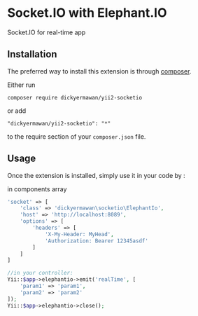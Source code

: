 Socket.IO with Elephant.IO
==========================
Socket.IO for real-time app

Installation
------------

The preferred way to install this extension is through [composer](http://getcomposer.org/download/).

Either run

```
composer require dickyermawan/yii2-socketio
```

or add

```
"dickyermawan/yii2-socketio": "*"
```

to the require section of your `composer.json` file.


Usage
-----

Once the extension is installed, simply use it in your code by  :

in components array

```php
'socket' => [
    'class' => 'dickyermawan\socketio\ElephantIo',
    'host' => 'http://localhost:8089',
    'options' => [
        'headers' => [
            'X-My-Header: MyHead',
            'Authorization: Bearer 12345asdf'
        ]
    ]
]

//in your controller:
Yii::$app->elephantio->emit('realTime', [
    'param1' => 'param1',
    'param2' => 'param2'
]);
Yii::$app->elephantio->close();

```